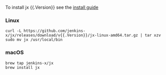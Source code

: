 To install jx {{.Version}} see the [install guide](https://jenkins-x.io/getting-started/install/)

### Linux

```shell
curl -L https://github.com/jenkins-x/jx/releases/download/v{{.Version}}/jx-linux-amd64.tar.gz | tar xzv 
sudo mv jx /usr/local/bin
```

### macOS

```shell
brew tap jenkins-x/jx
brew install jx
```
